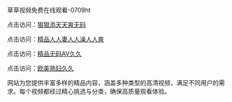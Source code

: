 草草视频免费在线观看-0709ht

点击访问：<a href="https://heiliaoow5kzm.pages.dev">狠狠添天天爽无码</a>

点击访问：<a href="https://heiliao2dmwwy.pages.dev">精品人人妻人人澡人人爽</a>

点击访问：<a href="https://heiliaoll4qsx.pages.dev">精品无码AV久久</a>

点击访问：<a href="https://heiliaowzu4ur.pages.dev">欧美熟妇久久</a>

网站为您提供丰富多样的精品内容，涵盖多种类型的高清视频，满足不同用户的需求。每个视频都经过精心挑选与分类，确保高质量观看体验。

<span style="display:none;">[Canonical link](）</span>
